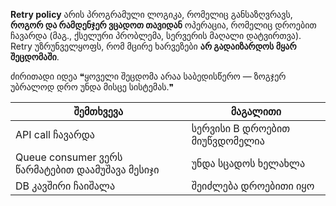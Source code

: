 **Retry policy** არის პროგრამული ლოგიკა, რომელიც განსაზღვრავს, **როგორ და რამდენჯერ ვცადოთ თავიდან** ოპერაცია, რომელიც დროებით ჩავარდა (მაგ., ქსელური პრობლემა, სერვერის მაღალი დატვირთვა).  
Retry უზრუნველყოფს, რომ მცირე ხარვეზები **არ გადაიზარდოს მყარ შეცდომაში**.


ძირითადი იდეა
❝ყოველი შეცდომა არაა საბედისწერო — ზოგჯერ უბრალოდ დრო უნდა მისცე სისტემას.❞


| შემთხვევა                                       | მაგალითი                       |
| ----------------------------------------------- | ------------------------------ |
| API call ჩავარდა                                | სერვისი B დროებით მიუწვდომელია |
| Queue consumer ვერს წარმატებით დაამუშავა მესიჯი | უნდა სცადოს ხელახლა            |
| DB კავშირი ჩაიშალა                              | შეიძლება დროებითი იყო          |
